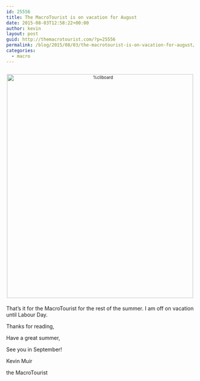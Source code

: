```yaml
---
id: 25556
title: The MacroTourist is on vacation for August
date: 2015-08-03T12:58:22+00:00
author: kevin
layout: post
guid: http://themacrotourist.com/?p=25556
permalink: /blog/2015/08/03/the-macrotourist-is-on-vacation-for-august/
categories:
  - macro
---
```

<div style="width: image width px; font-size: 80%; text-align: center;">
  <a href="http://themacrotourist.com/pictures/Meditation.png"><img class="size-full wp-image-14271" style="padding-top: 1.0em;padding-bottom: 0.5em;" alt="%cliboard" src="http://themacrotourist.com/pictures/Meditation.png" width="500" height="600" /></a>
</div>

That&#8217;s it for the MacroTourist for the rest of the summer. I am off on vacation until Labour Day. 

Thanks for reading,
  
Have a great summer,
  
See you in September!
  
Kevin Muir
  
the MacroTourist